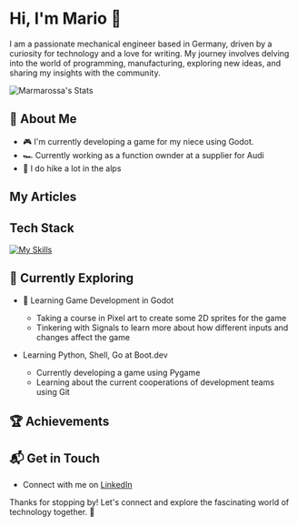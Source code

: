 # Hi, I'm Mario 👋

I am a passionate mechanical engineer based in Germany, driven by a curiosity for technology and a love for writing. My journey involves delving into the world of programming, manufacturing, exploring new ideas, and sharing my insights with the community.

![Marmarossa's Stats](https://github-readme-stats.vercel.app/api?username=Marmarossa&theme=vue-dark&show_icons=true&hide_border=true&count_private=true)

## 🚀 About Me

- 🎮 I'm currently developing a game for my niece using Godot.
- 🏎️ Currently working as a function ownder at a supplier for Audi 
- 🥾 I do hike a lot in the alps

## My Articles


## Tech Stack
[![My Skills](https://skillicons.dev/icons?i=notion,blender,godot,python,linux,js,css,flutter&perline=4&theme=dark)](https://skillicons.dev)

## 🌱 Currently Exploring

- 🚀 Learning Game Development in Godot
  - Taking a course in Pixel art to create some 2D sprites for the game
  - Tinkering with Signals to learn more about how different inputs and changes affect the game
    
- Learning Python, Shell, Go at Boot.dev
  - Currently developing a game using Pygame
  - Learning about the current cooperations of development teams using Git

 ## 🏆 Achievements


## 📬 Get in Touch

- Connect with me on [LinkedIn](https://www.linkedin.com/in/mario-kodsi-6b2718107/)

Thanks for stopping by! Let's connect and explore the fascinating world of technology together. 🚀



<!--

Here are some ideas to get you started:

- 🔭 I’m currently working on ...
- 🌱 I’m currently learning ...
- 👯 I’m looking to collaborate on ...
- 🤔 I’m looking for help with ...
- 💬 Ask me about ...
- 📫 How to reach me: ...
- 😄 Pronouns: ...
- ⚡ Fun fact: ...
-->
<!--
**Marmarossa/Marmarossa** is a ✨ _special_ ✨ repository because its `README.md` (this file) appears on your GitHub profile.

Here are some ideas to get you started:

- 🔭 I’m currently working on ...
- 🌱 I’m currently learning ...
- 👯 I’m looking to collaborate on ...
- 🤔 I’m looking for help with ...
- 💬 Ask me about ...
- 📫 How to reach me: ...
- 😄 Pronouns: ...
- ⚡ Fun fact: ...
-->
